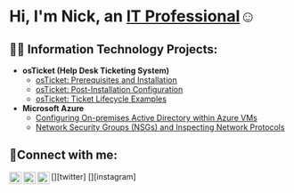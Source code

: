 <h1>Hi, I'm Nick, an <a href="https://linkedin.com/in/Josh">IT Professional</a>☺</h1>

<h2>👨‍💻 Information Technology Projects:</h2>

- <b>osTicket (Help Desk Ticketing System)</b>
  - [osTicket: Prerequisites and Installation](https://github.com/tristach/osTicket.prereq/blob/main/README.md)
  - [osTicket: Post-Installation Configuration](https://github.com/tristach/osTicket.Post.Config)
  - [osTicket: Ticket Lifecycle Examples](https://github.com/tristach/Ticket.Lifecycle.Examples/blob/main/README.md)
- <b>Microsoft Azure</b>
  - [Configuring On-premises Active Directory within Azure VMs](https://github.com/tristach/Active.Directory.Azure.VMs/blob/main/README.md)
  - [Network Security Groups (NSGs) and Inspecting Network Protocols](https://github.com/tristach/Azure.Network.Protocols/blob/main/README.md)

<h2>🤳Connect with me:</h2>

[<img align="left" alt="Josh | Twitter" width="22px" src="https://cdn.jsdelivr.net/npm/simple-icons@v3/icons/twitter.svg" />][twitter]
[<img align="left" alt="Josh | LinkedIn" width="22px" src="https://cdn.jsdelivr.net/npm/simple-icons@v3/icons/linkedin.svg" />][linkedin]
[<img align="left" alt="Josh | Instagram" width="22px" src="https://cdn.jsdelivr.net/npm/simple-icons@v3/icons/instagram.svg" />][instagram]



[linkedin]: [https://www.linkedin.com/in/nick-stach/](url)
